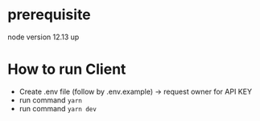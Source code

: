 # prerequisite
node version 12.13 up

# How to run Client
- Create .env file (follow by .env.example) -> request owner for API KEY 
- run command `yarn`
- run command `yarn dev`
